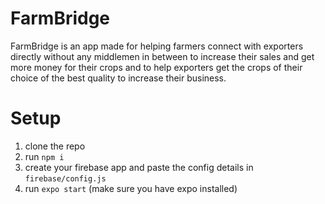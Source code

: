 # FarmBridge

FarmBridge is an app made for helping farmers connect with exporters directly without 
any middlemen in between to increase their sales and get more money for their crops 
and to help exporters get the crops of their choice of the best quality to increase their 
business.

# Setup
1) clone the repo
2) run `npm i`
3) create your firebase app and paste the config details in `firebase/config.js`
4) run `expo start` (make sure you have expo installed)
